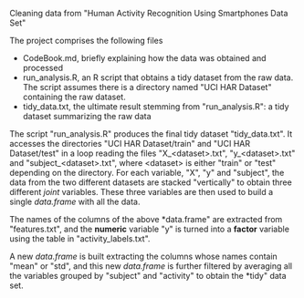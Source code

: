 Cleaning data from "Human Activity Recognition Using Smartphones Data Set"

The project comprises the following files

* CodeBook.md, briefly explaining how the data was obtained and processed
* run_analysis.R, an R script that obtains a tidy dataset from the raw data. The script assumes there is a directory named "UCI HAR Dataset" containing the raw dataset.
* tidy_data.txt, the ultimate result stemming from "run_analysis.R": a tidy dataset summarizing the raw data

The script "run_analysis.R" produces the final tidy dataset "tidy_data.txt". It accesses the directories "UCI HAR Dataset/train" and "UCI HAR Dataset/test" in a loop reading the files "X_&lt;dataset&gt;.txt", "y_&lt;dataset&gt;.txt" and "subject_&lt;dataset&gt;.txt", where &lt;dataset&gt; is either "train" or "test" depending on the directory. For each variable, "X", "y" and "subject", the data from the two different datasets are stacked "vertically" to obtain three different *joint* variables. These three variables are then used to build a single *data.frame* with all the data.

The names of the columns of the above *data.frame" are extracted from "features.txt", and the **numeric** variable "y" is turned into a **factor** variable using the table in "activity_labels.txt".

A new *data.frame* is built extracting the columns whose names contain "mean" or "std", and this new *data.frame* is further filtered by averaging all the variables grouped by "subject" and "activity" to obtain the *tidy" data set.
